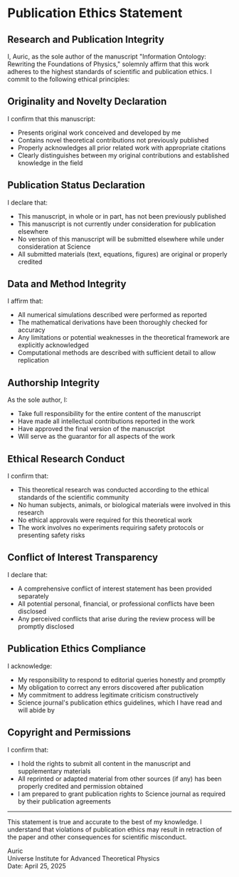 # Publication Ethics Statement

## Research and Publication Integrity

I, Auric, as the sole author of the manuscript "Information Ontology: Rewriting the Foundations of Physics," solemnly affirm that this work adheres to the highest standards of scientific and publication ethics. I commit to the following ethical principles:

## Originality and Novelty Declaration

I confirm that this manuscript:
- Presents original work conceived and developed by me
- Contains novel theoretical contributions not previously published
- Properly acknowledges all prior related work with appropriate citations
- Clearly distinguishes between my original contributions and established knowledge in the field

## Publication Status Declaration

I declare that:
- This manuscript, in whole or in part, has not been previously published
- This manuscript is not currently under consideration for publication elsewhere
- No version of this manuscript will be submitted elsewhere while under consideration at Science
- All submitted materials (text, equations, figures) are original or properly credited

## Data and Method Integrity

I affirm that:
- All numerical simulations described were performed as reported
- The mathematical derivations have been thoroughly checked for accuracy
- Any limitations or potential weaknesses in the theoretical framework are explicitly acknowledged
- Computational methods are described with sufficient detail to allow replication

## Authorship Integrity

As the sole author, I:
- Take full responsibility for the entire content of the manuscript
- Have made all intellectual contributions reported in the work
- Have approved the final version of the manuscript
- Will serve as the guarantor for all aspects of the work

## Ethical Research Conduct

I confirm that:
- This theoretical research was conducted according to the ethical standards of the scientific community
- No human subjects, animals, or biological materials were involved in this research
- No ethical approvals were required for this theoretical work
- The work involves no experiments requiring safety protocols or presenting safety risks

## Conflict of Interest Transparency

I declare that:
- A comprehensive conflict of interest statement has been provided separately
- All potential personal, financial, or professional conflicts have been disclosed
- Any perceived conflicts that arise during the review process will be promptly disclosed

## Publication Ethics Compliance

I acknowledge:
- My responsibility to respond to editorial queries honestly and promptly
- My obligation to correct any errors discovered after publication
- My commitment to address legitimate criticism constructively
- Science journal's publication ethics guidelines, which I have read and will abide by

## Copyright and Permissions

I confirm that:
- I hold the rights to submit all content in the manuscript and supplementary materials
- All reprinted or adapted material from other sources (if any) has been properly credited and permission obtained
- I am prepared to grant publication rights to Science journal as required by their publication agreements

---

This statement is true and accurate to the best of my knowledge. I understand that violations of publication ethics may result in retraction of the paper and other consequences for scientific misconduct.

Auric  
Universe Institute for Advanced Theoretical Physics  
Date: April 25, 2025 